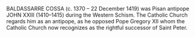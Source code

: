 BALDASSARRE COSSA (c. 1370 – 22 December 1419) was Pisan antipope JOHN XXIII (1410–1415) during the Western Schism. The Catholic Church regards him as an antipope, as he opposed Pope Gregory XII whom the Catholic Church now recognizes as the rightful successor of Saint Peter.
